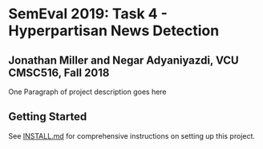 # SemEval 2019: Task 4 - Hyperpartisan News Detection

## Jonathan Miller and Negar Adyaniyazdi, VCU CMSC516, Fall 2018

One Paragraph of project description goes here

## Getting Started

See [INSTALL.md](https://github.com/aftertouch/SemEval-2019-Task4/blob/master/INSTALL.md) 
for comprehensive instructions on setting up this project.

